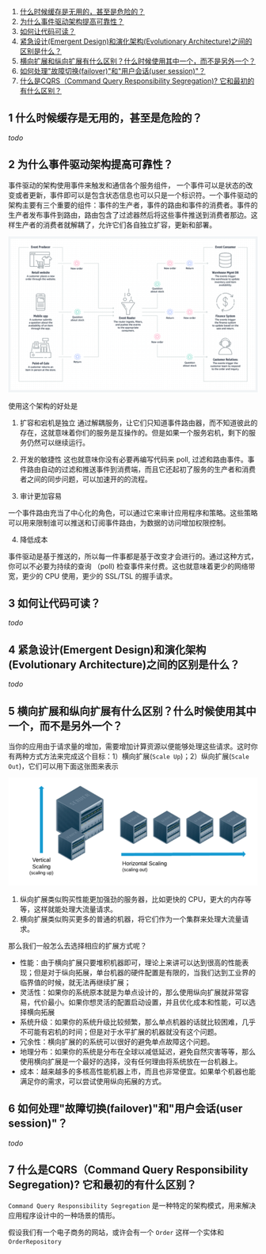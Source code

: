 1. [什么时候缓存是无用的，甚至是危险的？](#1-shen-me-shi-hou-huan-cun-shi-wu-yong-de-shen-zhi-shi-wei-xian-de)
2. [为什么事件驱动架构提高可靠性？](#2-wei-shen-me-shi-jian-qu-dong-jia-gou-ti-gao-ke-kao-xing)
3. [如何让代码可读？](#3-ru-he-rang-dai-ma-ke-du)
4. [紧急设计(Emergent Design)和演化架构(Evolutionary Architecture)之间的区别是什么？](#4-jin-ji-she-ji-emergent-design-he-yan-hua-jia-gou-evolutionary-architecture-zhi-jian-de-qu-bie-shi-shen-me)
5. [横向扩展和纵向扩展有什么区别？什么时候使用其中一个，而不是另外一个？](#5-heng-xiang-kuo-zhan-he-zong-xiang-kuo-zhan-you-shen-me-qu-bie-shen-me-shi-hou-shi-yong-qi-zhong-yi-ge-er-bu-shi-ling-wai-yi-ge)
6. [如何处理"故障切换(failover)"和"用户会话(user session)"？](#6-ru-he-chu-li-gu-zhang-qie-huan-failover-he-yong-hu-hui-hua-user-session)
7. [什么是CQRS（Command Query Responsibility Segregation)? 它和最初的有什么区别？](#7-shen-me-shi-cqrscommand-query-responsibility-segregation-ta-he-zui-chu-de-you-shen-me-qu-bie)

## 1 什么时候缓存是无用的，甚至是危险的？
*todo*

## 2 为什么事件驱动架构提高可靠性？
事件驱动的架构使用事件来触发和通信各个服务组件， 一个事件可以是状态的改变或者更新，事件即可以是包含状态信息也可以只是一个标识符。一个事件驱动的架构主要有三个重要的组件：事件的生产者，事件的路由和事件的消费者。事件的生产者发布事件到路由，路由包含了过滤器然后将这些事件推送到消费者那边。这样生产者的消费者就解耦了，允许它们各自独立扩容，更新和部署。

![](./images/Event-Driven-Architecture.png)

使用这个架构的好处是

1. 扩容和宕机是独立
通过解耦服务，让它们只知道事件路由器，而不知道彼此的存在，这就意味着你们的服务是互操作的。但是如果一个服务宕机，剩下的服务仍然可以继续运行。

2. 开发的敏捷性
这也就意味你没有必要再编写代码来 poll, 过滤和路由事件。事件路由自动的过滤和推送事件到消费端，而且它还起初了服务的生产者和消费者之间的同步问题，可以加速开的的流程。

3. 审计更加容易

一个事件路由充当了中心化的角色，可以通过它来审计应用程序和策略。这些策略可以用来限制谁可以推送和订阅事件路由，为数据的访问增加权限控制。

4. 降低成本

事件驱动是基于推送的，所以每一件事都是基于改变才会进行的。通过这种方式，你可以不必要为持续的查询 （poll) 检查事件来付费。这也就意味着更少的网络带宽，更少的 CPU 使用，更少的 SSL/TSL 的握手请求。

## 3 如何让代码可读？
*todo*

## 4 紧急设计(Emergent Design)和演化架构(Evolutionary Architecture)之间的区别是什么？
*todo*

## 5 横向扩展和纵向扩展有什么区别？什么时候使用其中一个，而不是另外一个？

当你的应用由于请求量的增加，需要增加计算资源以便能够处理这些请求。这时你有两种方式方法来完成这个目标：1）横向扩展(`Scale Up`)；2）纵向扩展(`Scale Out`)，它们可以用下面这张图来表示

![](./images/horizontal-vs-vertical-scaling-diagram.png)

1. 纵向扩展类似购买性能更加强劲的服务器，比如更快的 CPU，更大的内存等等，这样就能处理大流量请求。
2. 横向扩展类似购买更多的普通的机器，将它们作为一个集群来处理大流量请求。

那么我们一般怎么去选择相应的扩展方式呢？

- 性能：由于横向扩展只要堆积机器即可，理论上来讲可以达到很高的性能表现；但是对于纵向拓展，单台机器的硬件配置是有限的，当我们达到工业界的临界值的时候，就无法再继续扩展；
- 灵活性：如果你的系统原本就是为单点设计的，那么使用纵向扩展就非常容易，代价最小。如果你想灵活的配置启动设置，并且优化成本和性能，可以选择横向拓展
- 系统升级：如果你的系统升级比较频繁，那么单点机器的话就比较困难，几乎不可能有宕机的时间；但是对于水平扩展的机器就没有这个问题。
- 冗余性：横向扩展的的系统可以很好的避免单点故障这个问题。
- 地理分布：如果你的系统是分布在全球以减低延迟，避免自然灾害等等，那么使用横向扩展是一个最好的选择，没有任何理由将系统放在一台机器上。
- 成本：越来越多的多核高性能机器上市，而且也非常便宜。如果单个机器也能满足你的需求，可以尝试使用纵向拓展的方式。

## 6 如何处理"故障切换(failover)"和"用户会话(user session)"？
*todo*
## 7 什么是CQRS（Command Query Responsibility Segregation)? 它和最初的有什么区别？

`Command Query Responsibility Segregation` 是一种特定的架构模式，用来解决应用程序设计中的一种场景的情形。

假设我们有一个电子商务的网站，或许会有一个 `Order` 这样一个实体和 `OrderRepository`
